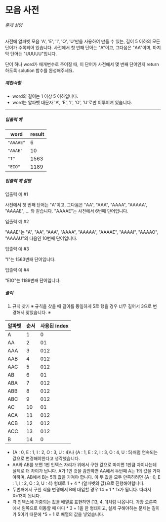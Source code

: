 # 모음 사전
###### 문제 설명

사전에 알파벳 모음 'A', 'E', 'I', 'O', 'U'만을 사용하여 만들 수 있는, 길이 5 이하의 모든 단어가 수록되어 있습니다. 사전에서 첫 번째 단어는 "A"이고, 그다음은 "AA"이며, 마지막 단어는 "UUUUU"입니다.

단어 하나 word가 매개변수로 주어질 때, 이 단어가 사전에서 몇 번째 단어인지 return 하도록 solution 함수를 완성해주세요.

##### 제한사항

-   word의 길이는 1 이상 5 이하입니다.
-   word는 알파벳 대문자 'A', 'E', 'I', 'O', 'U'로만 이루어져 있습니다.

----------

##### 입출력 예
|word|result|
|--|--|
|`"AAAAE"`|6|
|`"AAAE"`|10|
|`"I"`|1563|
|`"EIO"`|1189|

##### 입출력 예 설명

입출력 예 #1

사전에서 첫 번째 단어는 "A"이고, 그다음은 "AA", "AAA", "AAAA", "AAAAA", "AAAAE", ... 와 같습니다. "AAAAE"는 사전에서 6번째 단어입니다.

입출력 예 #2

"AAAE"는 "A", "AA", "AAA", "AAAA", "AAAAA", "AAAAE", "AAAAI", "AAAAO", "AAAAU"의 다음인 10번째 단어입니다.

입출력 예 #3

"I"는 1563번째 단어입니다.

입출력 예 #4

"EIO"는 1189번째 단어입니다.

##### 풀이
1. 규칙 찾기
 ※ 규칙을 찾을 때 길이를 동일하게 5로 했을 경우 너무 길어서 3으로 변경해서 찾았습니다. ※
 
 |알파벳|순서|사용된 index|
 |--|--|--|
 |A|1|0|
 |AA|2|01|
 |AAA|3|012|
 |AAB|4|012|
 |AAC|5|012|
 |AB|6|01|
 |ABA|7|012|
 |ABB|8|012|
 |ABC|9|012|
 |AC|10|01|
 |ACA|11|012|
 |ACB|12|012|
 |ACC|13|012|
 |B|14|0|

- {A : 0, E : 1, I : 2, O : 3, U : 4}나 {A : 1, E : 2, I : 3, O : 4, U : 5}처럼 연속되는 값으로 변경해야한다고 생각했습니다.
- AA와 AB를 보면 1번 인덱스 자리가 위에서 구한 값으로 따지면 1만큼 차이나는데 실제로 더 차이가 납니다. A가 1인 것을 감안하면 AA에서 두번째 A는 1의 값을 가져야하며, AB에서 B는 5의 값을 가져야 합니다. 이 두 값을 모두 만족하려면 {A : 0, E : 1, I : 2, O : 3, U : 4} 형태로 1 + 4 * {알파벳의 값}으로 진행해야합니다.
- 두번째에서 구한 식을 변경해서 B에 대입할 경우 14 = 1 * 1x가 됩니다. 따라서 X=13이 됩니다.
- 각 인덱스에 가중되는 값을 배열로 표현하면 [13, 4, 1]처럼 나옵니다. 가장 오른쪽에서 왼쪽으로 이동할 때 마다 * 3 + 1을 한 형태이고, 실제 구해야하는 문제는 길이가 5이기 때문에 *5 + 1 로 배열의 값을 넣었습니다.
